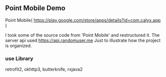 ## Point Mobile Demo

Point Mobile( https://play.google.com/store/apps/details?id=com.calyx.app )

I took some of the source code from 'Point Mobile' and restructured it.
The server api used https://api.randomuser.me
Just to illustrate how the project is organized.



### use Library

retrofit2, okhttp3, butterknife, rxjava2


